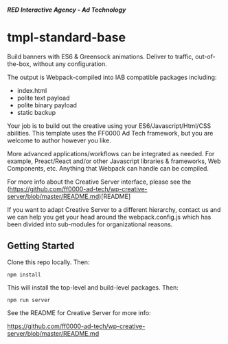 ##### RED Interactive Agency - Ad Technology

# tmpl-standard-base
Build banners with ES6 & Greensock animations. Deliver to traffic, out-of-the-box, without any configuration.

The output is Webpack-compiled into IAB compatible packages including:
* index.html
* polite text payload
* polite binary payload
* static backup

Your job is to build out the creative using your ES6/Javascript/Html/CSS abilities. This template uses the FF0000 Ad Tech framework, but you are welcome to author however you like.

More advanced applications/workflows can be integrated as needed. For example, Preact/React and/or other Javascript libraries & frameworks, Web Components, etc. Anything that Webpack can handle can be compiled.

For more info about the Creative Server interface, please see the (https://github.com/ff0000-ad-tech/wp-creative-server/blob/master/README.md)[README]

If you want to adapt Creative Server to a different hierarchy, contact us and we can help you get your head around the webpack.config.js which has been divided into sub-modules for organizational reasons.

## Getting Started
Clone this repo locally. Then:
```
npm install
```

This will install the top-level and build-level packages. Then:
```
npm run server
```

See the README for Creative Server for more info:

https://github.com/ff0000-ad-tech/wp-creative-server/blob/master/README.md

## 
